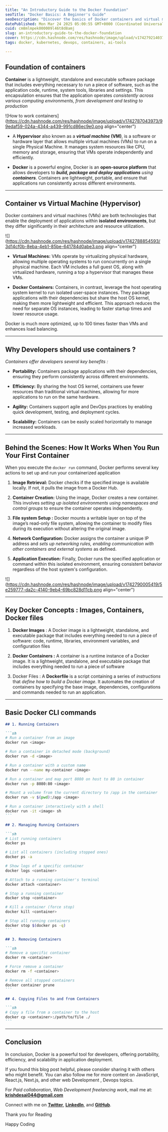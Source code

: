 ```yaml
---
title: "An Introductory Guide to the Docker Foundation"
seoTitle: "Docker Basics: A Beginner's Guide"
seoDescription: "Discover the basics of Docker containers and virtual machines. Learn how Docker works, key concepts, and essential CLI commands for developers"
datePublished: Mon Mar 24 2025 05:00:55 GMT+0000 (Coordinated Universal Time)
cuid: cm8mlmpek000009l46t8d8amj
slug: an-introductory-guide-to-the-docker-foundation
cover: https://cdn.hashnode.com/res/hashnode/image/upload/v1742792140379/eca0f54e-56cf-4d6b-a91e-32a9d6316cf2.png
tags: docker, kubernetes, devops, containers, ai-tools

---
```


## Foundation of containers

**Container** is a lightweight, standalone and executable software package that includes everything necessary to run a piece of software, such as the application code, runtime, system tools, libraries and settings. This encapsulation ensures that the application operates *consistently across various computing environments, from development and testing to production*

![How to work containers](https://cdn.hashnode.com/res/hashnode/image/upload/v1742787043973/99edaf59-024a-4344-a439-991cd86ec9e0.png align="center")

* A **Hypervisor** also known as a ***virtual machine* (VM)**, is a software or hardware layer that allows multiple virtual machines (VMs) to run on a single Physical Machine. It manages system resources like CPU, memory and storage, ensuring that VMs operate independently and efficiently.
    
* **Docker** is a powerful engine, Docker is an **open-source platform** that allows developers to ***build, package and deploy applications*** *using* ***containers***. Containers are lightweight, portable, and ensure that applications run consistently across different environments.
    

---

## Container vs Virtual Machine (**Hypervisor)**

​Docker containers and virtual machines (VMs) are both technologies that enable the deployment of applications within **isolated environments**, but they differ significantly in their architecture and resource utilization.

![](https://cdn.hashnode.com/res/hashnode/image/upload/v1742788854593/3d14cf0b-8eba-4eb1-85be-641784d0abe3.png align="center")

* **Virtual Machines:** VMs operate by virtualizing physical hardware, allowing multiple operating systems to run concurrently on a single physical machine. Each VM includes a full guest OS, along with virtualized hardware, running a top a hypervisor that manages these VMs.
    
* **Docker Containers:** Containers, in contrast, leverage the host operating system kernel to run isolated user-space instances. They package applications with their dependencies but share the host OS kernel, making them more lightweight and efficient. This approach reduces the need for separate OS instances, leading to faster startup times and lower resource usage.
    

Docker is much more optimized, up to 100 times faster than VMs and enhances load balancing.

---

## Why Developers should use containers ?

​*Containers offer developers several key benefits :*​

* **Portability:** Containers package applications with their dependencies, ensuring they perform consistently across different environments. ​
    
* **Efficiency:** By sharing the host OS kernel, containers use fewer resources than traditional virtual machines, allowing for more applications to run on the same hardware. ​
    
* **Agility:** Containers support agile and DevOps practices by enabling quick development, testing, and deployment cycles. ​
    
* **Scalability:** Containers can be easily scaled horizontally to manage increased workloads.
    

---

## Behind the Scenes: How It Works When You Run Your First Container

​When you execute the `docker run` command, Docker performs several key actions to set up and run your containerized application

1. **Image Retrieval:** Docker checks if the specified image is available locally. If not, it pulls the image from a Docker Hub. ​
    
2. **Container Creation:** Using the image, Docker creates a new container. This involves *setting up isolated environments using namespaces and control groups* to ensure the container operates independently.
    
3. **File system Setup :** Docker mounts a writable layer on top of the image’s read-only file system, allowing the container to modify files during its execution without altering the original image. ​
    
4. **Network Configuration:** Docker assigns the container a unique IP address and *sets up networking rules, enabling communication with other containers and external systems* as defined.
    
5. **Application Execution:** Finally, Docker runs the specified application or command within this isolated environment, ensuring consistent behavior regardless of the host system's configuration.
    

![](https://cdn.hashnode.com/res/hashnode/image/upload/v1742790005419/5e259777-da2c-4140-9eb4-69bc828d11cb.png align="center")

---

## Key Docker Concepts : Images, Containers, Docker files

1. **Docker Images** : A Docker image is a lightweight, standalone, and executable package that includes everything needed to run a piece of software: code, runtime, libraries, environment variables, and configuration files
    
2. **Docker Containers :** A container is a runtime instance of a Docker image. It is a lightweight, standalone, and executable package that includes everything needed to run a piece of software
    
3. Docker Files : A **Dockerfile** is a script containing a series of *instructions* that *define how to build a Docker image*. It automates the creation of containers by specifying the base image, dependencies, configurations and commands needed to run an application.
    

---

## Basic Docker CLI commands

````markdown
## 1. Running Containers

```sh
# Run a container from an image
docker run <image>

# Run a container in detached mode (background)
docker run -d <image>

# Run a container with a custom name
docker run --name my-container <image>

# Run a container and map port 8080 on host to 80 in container
docker run -p 8080:80 <image>

# Mount a volume from the current directory to /app in the container
docker run -v $(pwd):/app <image>

# Run a container interactively with a shell
docker run -it <image> sh
```

## 2. Managing Running Containers

```sh
# List running containers
docker ps

# List all containers (including stopped ones)
docker ps -a

# Show logs of a specific container
docker logs <container>

# Attach to a running container's terminal
docker attach <container>

# Stop a running container
docker stop <container>

# Kill a container (force stop)
docker kill <container>

# Stop all running containers
docker stop $(docker ps -q)
```

## 3. Removing Containers

```sh
# Remove a specific container
docker rm <container>

# Force remove a container
docker rm -f <container>

# Remove all stopped containers
docker container prune
```

## 4. Copying Files to and from Containers

```sh
# Copy a file from a container to the host
docker cp <container>:/path/to/file ./
```
````

---

## Conclusion

In conclusion, Docker is a powerful tool for developers, offering portability, efficiency, and scalability in application deployment.

If you found this blog post helpful, please consider sharing it with others who might benefit. You can also follow me for more content on JavaScript, React.js, Next.js, and other web Development , Devops topics.

For *Paid collaboration*, *Web Development freelancing* *work*, mail me at: [**krishdesai044@gmail.com**](mailto:krishdesai044@gmail.com)

Connect with me on [**Twitter**](https://x.com/DKB972), [**LinkedIn**](https://www.linkedin.com/in/krishdesai117/), and [**GitHub**](https://github.com/dkcoder02).

Thank you for Reading

Happy Coding